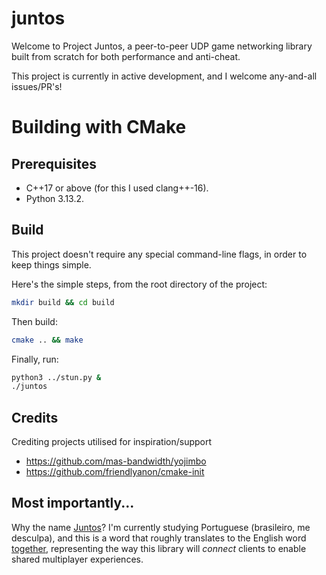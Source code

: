 # juntos

Welcome to Project Juntos, a peer-to-peer UDP game networking library built from scratch for both performance and anti-cheat.

This project is currently in active development, and I welcome any-and-all issues/PR's!

# Building with CMake

## Prerequisites

* C++17 or above (for this I used clang++-16).
* Python 3.13.2.

## Build

This project doesn't require any special command-line flags, in order to keep
things simple.

Here's the simple steps, from the root directory of the project:

```sh
mkdir build && cd build
```

Then build:
```sh
cmake .. && make
```

Finally, run:
```sh
python3 ../stun.py &
./juntos
```

## Credits

Crediting projects utilised for inspiration/support
* https://github.com/mas-bandwidth/yojimbo
* https://github.com/friendlyanon/cmake-init

## Most importantly...

Why the name [Juntos](https://www.linguee.com/portuguese-english/translation/juntos.html)? I'm currently studying Portuguese (brasileiro, me desculpa), and this is a word that roughly translates to the English word [together](https://www.oed.com/search/dictionary/?scope=Entries&q=together), representing the way this library will _connect_ clients to enable shared multiplayer experiences.
